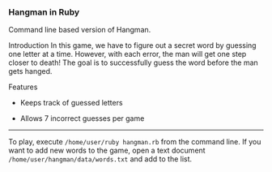 ### **Hangman in Ruby**
Command line based version of Hangman.

Introduction
In this game, we have to figure out a secret word by guessing one letter at a time.
However, with each error, the man will get one step closer to death!
The goal is to successfully guess the word before the man gets hanged.

Features

- Keeps track of guessed letters

- Allows 7 incorrect guesses per game

____________
To play, execute ```/home/user/ruby hangman.rb``` from the command line.
If you want to add new words to the game, open a text document ```/home/user/hangman/data/words.txt``` and add to the list.